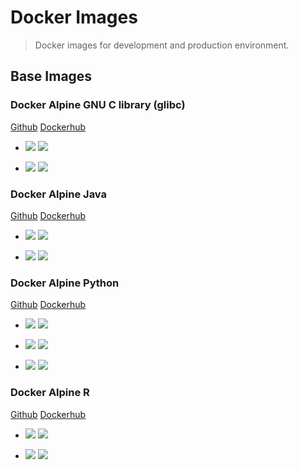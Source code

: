 # Docker Images

> Docker images for development and production environment.

## Base Images

### Docker Alpine GNU C library (glibc)

[Github](https://https://github.com/lonly197/docker-alpine-glibc) [Dockerhub](https://hub.docker.com/r/lonly/docker-alpine-glibc)

- [![](https://images.microbadger.com/badges/version/lonly/docker-alpine-glibc.svg)](https://microbadger.com/images/lonly/docker-alpine-glibc) [![](https://images.microbadger.com/badges/image/lonly/docker-alpine-glibc.svg)](https://microbadger.com/images/lonly/docker-alpine-glibc)

- [![](https://images.microbadger.com/badges/version/lonly/docker-alpine-glibc:2.26-r0.svg)](https://microbadger.com/images/lonly/docker-alpine-glibc:2.26-r0) [![](https://images.microbadger.com/badges/image/lonly/docker-alpine-java:2.26-r0.svg)](https://microbadger.com/images/lonly/docker-alpine-glibc:2.26-r0)

### Docker Alpine Java

[Github](https://https://github.com/lonly197/docker-alpine-java) [Dockerhub](https://hub.docker.com/r/lonly/docker-alpine-java)

- [![](https://images.microbadger.com/badges/version/lonly/docker-alpine-java.svg)](https://microbadger.com/images/lonly/docker-alpine-java) [![](https://images.microbadger.com/badges/image/lonly/docker-alpine-java.svg)](https://microbadger.com/images/lonly/docker-alpine-java)

- [![](https://images.microbadger.com/badges/version/lonly/docker-alpine-java:openjdk-8u131.svg)](https://microbadger.com/images/lonly/docker-alpine-java:openjdk-8u131) [![](https://images.microbadger.com/badges/image/lonly/docker-alpine-java:openjdk-8u131.svg)](https://microbadger.com/images/lonly/docker-alpine-java:openjdk-8u131)

### Docker Alpine Python

[Github](https://https://github.com/lonly197/docker-alpine-python) [Dockerhub](https://hub.docker.com/r/lonly/docker-alpine-python)

- [![](https://images.microbadger.com/badges/version/lonly/docker-alpine-python.svg)](https://microbadger.com/images/lonly/docker-alpine-python) [![](https://images.microbadger.com/badges/image/lonly/docker-alpine-python.svg)](https://microbadger.com/images/lonly/docker-alpine-python)

- [![](https://images.microbadger.com/badges/version/lonly/docker-alpine-python:python2.svg)](https://microbadger.com/images/lonly/docker-alpine-python:python2) [![](https://images.microbadger.com/badges/image/lonly/docker-alpine-python:python2.svg)](https://microbadger.com/images/lonly/docker-alpine-python:python2)

- [![](https://images.microbadger.com/badges/version/lonly/docker-alpine-python:python3.svg)](https://microbadger.com/images/lonly/docker-alpine-python:python3) [![](https://images.microbadger.com/badges/image/lonly/docker-alpine-python:python3.svg)](https://microbadger.com/images/lonly/docker-alpine-python:python3)

### Docker Alpine R

[Github](https://https://github.com/lonly197/docker-alpine-r) [Dockerhub](https://hub.docker.com/r/lonly/docker-alpine-r)

- [![](https://images.microbadger.com/badges/version/lonly/docker-alpine-r.svg)](https://microbadger.com/images/lonly/docker-alpine-r) [![](https://images.microbadger.com/badges/image/lonly/docker-alpine-r.svg)](https://microbadger.com/images/lonly/docker-alpine-r)

- [![](https://images.microbadger.com/badges/version/lonly/docker-alpine-r:3.4.2.svg)](https://microbadger.com/images/lonly/docker-alpine-r:3.4.2) [![](https://images.microbadger.com/badges/image/lonly/docker-alpine-r:3.4.2.svg)](https://microbadger.com/images/lonly/docker-alpine-r:3.4.2)